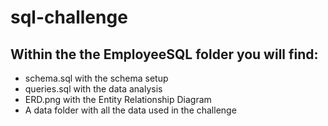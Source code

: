 # sql-challenge

## Within the the EmployeeSQL folder you will find:
* schema.sql with the schema setup
* queries.sql with the data analysis
* ERD.png with the Entity Relationship Diagram
* A data folder with all the data used in the challenge
